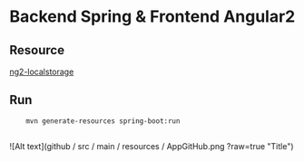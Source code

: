 # Backend Spring & Frontend Angular2
## Resource
[ng2-localstorage](https://www.npmjs.com/package/ng2-localstorage)

## Run
```
    mvn generate-resources spring-boot:run
```
##
![Alt text](github / src / main / resources / AppGitHub.png ?raw=true "Title")
